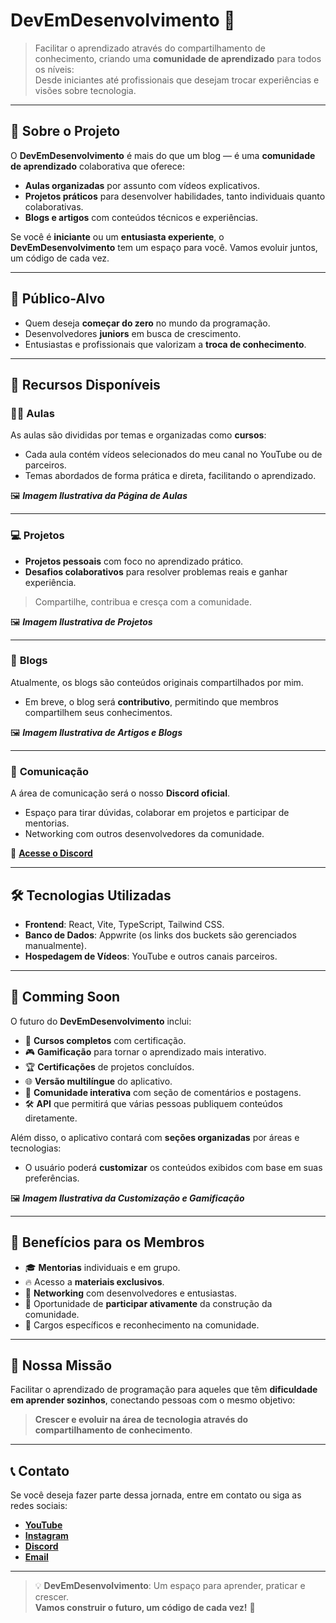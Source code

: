 # **DevEmDesenvolvimento** 🚀  

> Facilitar o aprendizado através do compartilhamento de conhecimento, criando uma **comunidade de aprendizado** para todos os níveis:  
> Desde iniciantes até profissionais que desejam trocar experiências e visões sobre tecnologia.

---

## 🌟 **Sobre o Projeto**

O **DevEmDesenvolvimento** é mais do que um blog — é uma **comunidade de aprendizado** colaborativa que oferece:  
- **Aulas organizadas** por assunto com vídeos explicativos.  
- **Projetos práticos** para desenvolver habilidades, tanto individuais quanto colaborativas.  
- **Blogs e artigos** com conteúdos técnicos e experiências.  

Se você é **iniciante** ou um **entusiasta experiente**, o **DevEmDesenvolvimento** tem um espaço para você. Vamos evoluir juntos, um código de cada vez.  

---

## 🎯 **Público-Alvo**

- Quem deseja **começar do zero** no mundo da programação.  
- Desenvolvedores **juniors** em busca de crescimento.  
- Entusiastas e profissionais que valorizam a **troca de conhecimento**.  

---

## 🚀 **Recursos Disponíveis**

### 🧑‍🏫 **Aulas**
As aulas são divididas por temas e organizadas como **cursos**:  
- Cada aula contém vídeos selecionados do meu canal no YouTube ou de parceiros.  
- Temas abordados de forma prática e direta, facilitando o aprendizado.  

🖼️ **_Imagem Ilustrativa da Página de Aulas_**

---

### 💻 **Projetos**
- **Projetos pessoais** com foco no aprendizado prático.  
- **Desafios colaborativos** para resolver problemas reais e ganhar experiência.  

> Compartilhe, contribua e cresça com a comunidade.

🖼️ **_Imagem Ilustrativa de Projetos_**

---

### 📝 **Blogs**
Atualmente, os blogs são conteúdos originais compartilhados por mim.  
- Em breve, o blog será **contributivo**, permitindo que membros compartilhem seus conhecimentos.  

🖼️ **_Imagem Ilustrativa de Artigos e Blogs_**

---

### 💬 **Comunicação**  
A área de comunicação será o nosso **Discord oficial**.  
- Espaço para tirar dúvidas, colaborar em projetos e participar de mentorias.  
- Networking com outros desenvolvedores da comunidade.

🔗 **[Acesse o Discord](_coloque_o_link_aqui_)**

---

## 🛠️ **Tecnologias Utilizadas**

- **Frontend**: React, Vite, TypeScript, Tailwind CSS.  
- **Banco de Dados**: Appwrite (os links dos buckets são gerenciados manualmente).  
- **Hospedagem de Vídeos**: YouTube e outros canais parceiros.

---

## 📅 **Comming Soon**  

O futuro do **DevEmDesenvolvimento** inclui:  
- 🏫 **Cursos completos** com certificação.  
- 🎮 **Gamificação** para tornar o aprendizado mais interativo.  
- 🏆 **Certificações** de projetos concluídos.  
- 🌐 **Versão multilíngue** do aplicativo.  
- 💬 **Comunidade interativa** com seção de comentários e postagens.  
- 🛠️ **API** que permitirá que várias pessoas publiquem conteúdos diretamente.  

Além disso, o aplicativo contará com **seções organizadas** por áreas e tecnologias:  
- O usuário poderá **customizar** os conteúdos exibidos com base em suas preferências.  

🖼️ **_Imagem Ilustrativa da Customização e Gamificação_**

---

## 🤝 **Benefícios para os Membros**

- 🎓 **Mentorias** individuais e em grupo.  
- 🔥 Acesso a **materiais exclusivos**.  
- 💼 **Networking** com desenvolvedores e entusiastas.  
- 🌟 Oportunidade de **participar ativamente** da construção da comunidade.  
- 🏅 Cargos específicos e reconhecimento na comunidade.

---

## 🚀 **Nossa Missão**

Facilitar o aprendizado de programação para aqueles que têm **dificuldade em aprender sozinhos**, conectando pessoas com o mesmo objetivo:  
> **Crescer e evoluir na área de tecnologia através do compartilhamento de conhecimento**.

---

## 📞 **Contato**

Se você deseja fazer parte dessa jornada, entre em contato ou siga as redes sociais:

- **[YouTube](https://www.youtube.com/@DevDesenvolvimento)**  
- **[Instagram](https://www.instagram.com/01_dev_em_desenvolvimento)**  
- **[Discord](futuroservidor)**  
- **[Email](mailto:pedrosousa2160@gmail.com)**  

---

> 💡 **DevEmDesenvolvimento**: Um espaço para aprender, praticar e crescer.  
> **Vamos construir o futuro, um código de cada vez!** 🚀  
